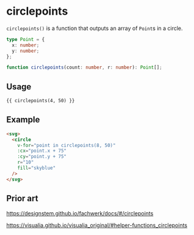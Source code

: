# circlepoints

`circlepoints()` is a function that outputs an array of `Point`s in a circle.

```ts
type Point = {
  x: number;
  y: number;
};

function circlepoints(count: number, r: number): Point[];
```

## Usage

```md
{{ circlepoints(4, 50) }}
```

## Example

```md
<svg>
  <circle
    v-for="point in circlepoints(8, 50)"
    :cx="point.x + 75"
    :cy="point.y + 75"
    r="10"
    fill="skyblue"
  />
</svg>
```

## Prior art

https://designstem.github.io/fachwerk/docs/#/circlepoints

https://visualia.github.io/visualia_original/#helper-functions_circlepoints
